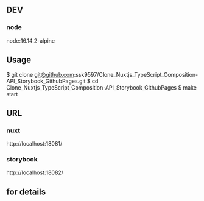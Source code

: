 ## DEV

### node

node:16.14.2-alpine

## Usage

$ git clone git@github.com:ssk9597/Clone_Nuxtjs_TypeScript_Composition-API_Storybook_GithubPages.git
$ cd Clone_Nuxtjs_TypeScript_Composition-API_Storybook_GithubPages
$ make start

## URL

### nuxt

http://localhost:18081/

### storybook

http://localhost:18082/

## for details
